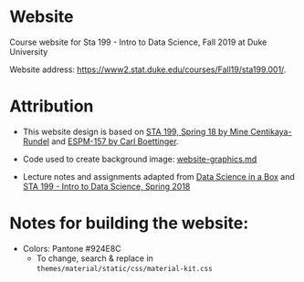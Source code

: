 # Website

Course website for Sta 199 - Intro to Data Science, Fall 2019 at Duke University

Website address: https://www2.stat.duke.edu/courses/Fall19/sta199.001/.

# Attribution

- This website design is based on [STA 199, Spring 18 by Mine Centikaya-Rundel](https://www2.stat.duke.edu/courses/Spring18/Sta199/) and [ESPM-157 by Carl Boettinger](https://espm-157.carlboettiger.info/).

- Code used to create background image: [website-graphics.md](website-background.md)

- Lecture notes and assignments adapted from [Data Science in a Box](https://datasciencebox.org/) and [STA 199 - Intro to Data Science, Spring 2018](https://www2.stat.duke.edu/courses/Spring18/Sta199/)

# Notes for building the website:

- Colors: Pantone #924E8C
  - To change, search & replace in `themes/material/static/css/material-kit.css`
